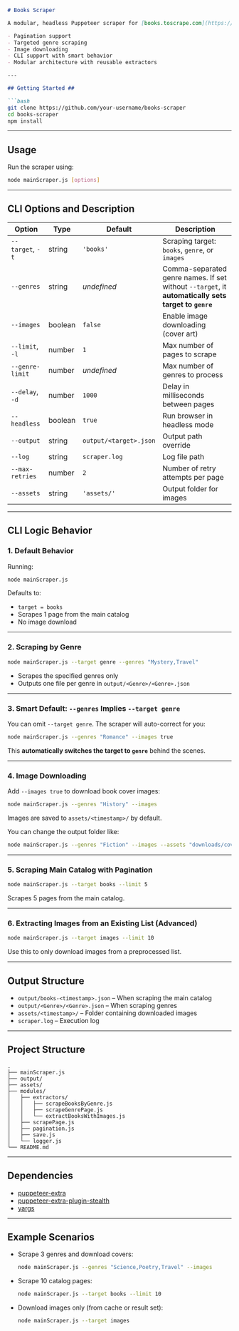 ````markdown
# Books Scraper

A modular, headless Puppeteer scraper for [books.toscrape.com](https://books.toscrape.com/), built with:

- Pagination support
- Targeted genre scraping
- Image downloading
- CLI support with smart behavior
- Modular architecture with reusable extractors

---

## Getting Started ## 

```bash
git clone https://github.com/your-username/books-scraper
cd books-scraper
npm install
````

---

## Usage ## 

Run the scraper using:

```bash
node mainScraper.js [options]
```

---

## CLI Options and Description

| Option           | Type    | Default                | Description                                                                                         |
| ---------------- | ------- | ---------------------- | --------------------------------------------------------------------------------------------------- |
| `--target`, `-t` | string  | `'books'`              | Scraping target: `books`, `genre`, or `images`                                                      |
| `--genres`       | string  | *undefined*            | Comma-separated genre names. If set without `--target`, it **automatically sets target to `genre`** |
| `--images`       | boolean | `false`                | Enable image downloading (cover art)                                                                |
| `--limit`, `-l`  | number  | `1`                    | Max number of pages to scrape                                                                       |
| `--genre-limit`  | number  | *undefined*            | Max number of genres to process                                                                     |
| `--delay`, `-d`  | number  | `1000`                 | Delay in milliseconds between pages                                                                 |
| `--headless`     | boolean | `true`                 | Run browser in headless mode                                                                        |
| `--output`       | string  | `output/<target>.json` | Output path override                                                                                |
| `--log`          | string  | `scraper.log`          | Log file path                                                                                       |
| `--max-retries`  | number  | `2`                    | Number of retry attempts per page                                                                   |
| `--assets`       | string  | `'assets/'`            | Output folder for images                                                                            |

---

## CLI Logic Behavior ## 

### 1. **Default Behavior**

Running:

```bash
node mainScraper.js
```

Defaults to:

* `target = books`
* Scrapes 1 page from the main catalog
* No image download

---

### 2. **Scraping by Genre**

```bash
node mainScraper.js --target genre --genres "Mystery,Travel"
```

* Scrapes the specified genres only
* Outputs one file per genre in `output/<Genre>/<Genre>.json`

---

### 3. **Smart Default: `--genres` Implies `--target genre`**

You can omit `--target genre`. The scraper will auto-correct for you:

```bash
node mainScraper.js --genres "Romance" --images true
```

This **automatically switches the target to `genre`** behind the scenes.

---

### 4. **Image Downloading**

Add `--images true` to download book cover images:

```bash
node mainScraper.js --genres "History" --images
```

Images are saved to `assets/<timestamp>/` by default.

You can change the output folder like:

```bash
node mainScraper.js --genres "Fiction" --images --assets "downloads/covers"
```

---

### 5. **Scraping Main Catalog with Pagination**

```bash
node mainScraper.js --target books --limit 5
```

Scrapes 5 pages from the main catalog.

---

### 6. **Extracting Images from an Existing List (Advanced)**

```bash
node mainScraper.js --target images --limit 10
```

Use this to only download images from a preprocessed list.

---

## Output Structure

* `output/books-<timestamp>.json` – When scraping the main catalog
* `output/<Genre>/<Genre>.json` – When scraping genres
* `assets/<timestamp>/` – Folder containing downloaded images
* `scraper.log` – Execution log

---

## Project Structure ## 

```
.
├── mainScraper.js
├── output/
├── assets/
├── modules/
│   ├── extractors/
│   │   ├── scrapeBooksByGenre.js
│   │   ├── scrapeGenrePage.js
│   │   └── extractBooksWithImages.js
│   ├── scrapePage.js
│   ├── pagination.js
│   ├── save.js
│   └── logger.js
└── README.md
```

---

## Dependencies ## 

* [puppeteer-extra](https://www.npmjs.com/package/puppeteer-extra)
* [puppeteer-extra-plugin-stealth](https://www.npmjs.com/package/puppeteer-extra-plugin-stealth)
* [yargs](https://www.npmjs.com/package/yargs)

---

## Example Scenarios ## 

* Scrape 3 genres and download covers:

  ```bash
  node mainScraper.js --genres "Science,Poetry,Travel" --images
  ```

* Scrape 10 catalog pages:

  ```bash
  node mainScraper.js --target books --limit 10
  ```

* Download images only (from cache or result set):

  ```bash
  node mainScraper.js --target images
  ```
